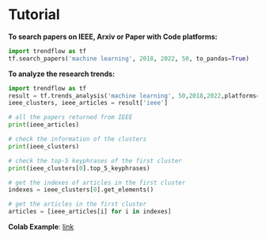 # Tutorial

**To search papers on IEEE, Arxiv or Paper with Code platforms:**
```python
import trendflow as tf
tf.search_papers('machine learning', 2018, 2022, 50, to_pandas=True)
```

**To analyze the research trends:**
```python
import trendflow as tf
result = tf.trends_analysis('machine learning', 50,2018,2022,platforms=['IEEE','Arxiv'])
ieee_clusters, ieee_articles = result['ieee']

# all the papers returned from IEEE
print(ieee_articles) 

# check the information of the clusters
print(ieee_clusters) 

# check the top-5 keyphrases of the first cluster
print(ieee_clusters[0].top_5_keyphrases) 

# get the indexes of articles in the first cluster
indexes = ieee_clusters[0].get_elements() 

# get the articles in the first cluster
articles = [ieee_articles[i] for i in indexes]
```

**Colab Example**: [link](https://colab.research.google.com/gist/leoxiang66/9476fa6a0487686dd7145c64bcc18d62/untitled1.ipynb)